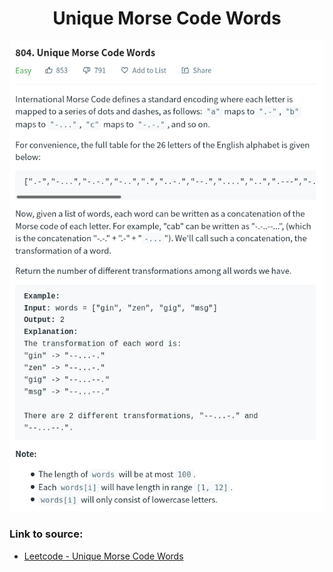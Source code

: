 <h1 align="center">Unique Morse Code Words</h1>

![alt text](https://raw.githubusercontent.com/matthew01lokiet/Github-repos-images/main/Algs/String/Z4Zm4FJn_o.png)

### Link to source: 
- <a href="https://leetcode.com/problems/unique-morse-code-words/">Leetcode - Unique Morse Code Words</a>

